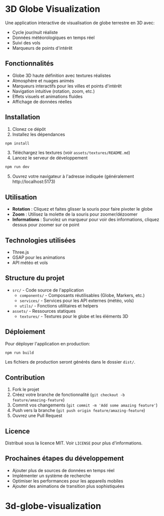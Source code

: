 # 3D Globe Visualization

Une application interactive de visualisation de globe terrestre en 3D avec:
- Cycle jour/nuit réaliste
- Données météorologiques en temps réel
- Suivi des vols
- Marqueurs de points d'intérêt

## Fonctionnalités

- Globe 3D haute définition avec textures réalistes
- Atmosphère et nuages animés
- Marqueurs interactifs pour les villes et points d'intérêt
- Navigation intuitive (rotation, zoom, etc.)
- Effets visuels et animations fluides
- Affichage de données réelles

## Installation

1. Clonez ce dépôt
2. Installez les dépendances

```bash
npm install
```

3. Téléchargez les textures (voir `assets/textures/README.md`)
4. Lancez le serveur de développement

```bash
npm run dev
```

5. Ouvrez votre navigateur à l'adresse indiquée (généralement http://localhost:5173)

## Utilisation

- **Rotation** : Cliquez et faites glisser la souris pour faire pivoter le globe
- **Zoom** : Utilisez la molette de la souris pour zoomer/dézoomer
- **Informations** : Survolez un marqueur pour voir des informations, cliquez dessus pour zoomer sur ce point

## Technologies utilisées

- Three.js
- GSAP pour les animations
- API météo et vols

## Structure du projet
- `src/` - Code source de l'application
  - `components/` - Composants réutilisables (Globe, Markers, etc.)
  - `services/` - Services pour les API externes (météo, vols)
  - `utils/` - Fonctions utilitaires et helpers
- `assets/` - Ressources statiques
  - `textures/` - Textures pour le globe et les éléments 3D

## Déploiement

Pour déployer l'application en production:

```bash
npm run build
```

Les fichiers de production seront générés dans le dossier `dist/`.

## Contribution

1. Fork le projet
2. Créez votre branche de fonctionnalité (`git checkout -b feature/amazing-feature`)
3. Commit vos changements (`git commit -m 'Add some amazing feature'`)
4. Push vers la branche (`git push origin feature/amazing-feature`)
5. Ouvrez une Pull Request

## Licence

Distribué sous la licence MIT. Voir `LICENSE` pour plus d'informations.

## Prochaines étapes du développement

- Ajouter plus de sources de données en temps réel
- Implémenter un système de recherche
- Optimiser les performances pour les appareils mobiles
- Ajouter des animations de transition plus sophistiquées

# 3d-globe-visualization
